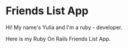 # Friends List App

Hi! My name's Yulia and I'm a ruby - developer.

Here is my Ruby On Rails Friends List App.


